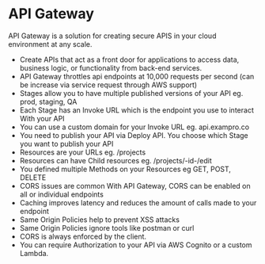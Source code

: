 # API Gateway
API Gateway is a solution for creating secure APIS in your cloud environment at any scale.

- Create APIs that act as a front door for applications to access data, business logic, or functionality from back-end services.
- API Gateway throttles api endpoints at 10,000 requests per second (can be increase via service request through AWS support)
- Stages allow you to have multiple published versions of your API eg. prod, staging, QA
- Each Stage has an Invoke URL which is the endpoint you use to interact With your API
- You can use a custom domain for your Invoke URL eg. api.exampro.co
- You need to publish your API via Deploy API. You choose which Stage you want to publish your API
- Resources are your URLs eg. /projects
- Resources can have Child resources eg. /projects/-id-/edit
- You defined multiple Methods on your Resources eg GET, POST, DELETE
- CORS issues are common With API Gateway, CORS can be enabled on all or individual endpoints
- Caching improves latency and reduces the amount of calls made to your endpoint
- Same Origin Policies help to prevent XSS attacks
- Same Origin Policies ignore tools like postman or curl
- CORS is always enforced by the client.
- You can require Authorization to your API via AWS Cognito or a custom Lambda.
